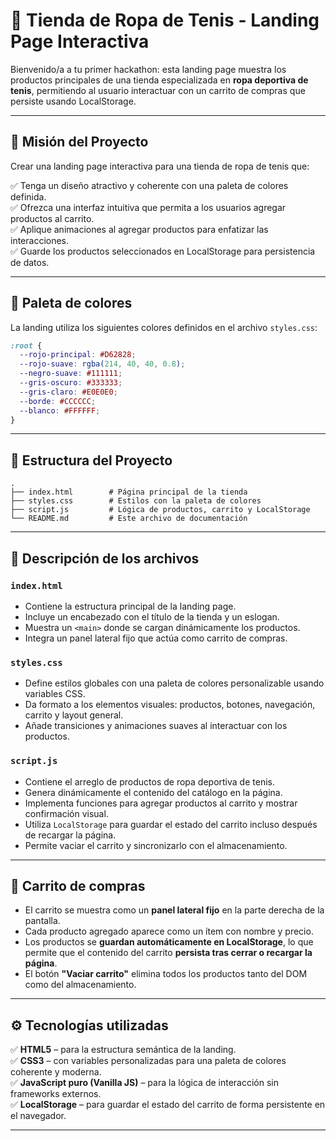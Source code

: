# 🎾 Tienda de Ropa de Tenis - Landing Page Interactiva

Bienvenido/a a tu primer hackathon: esta landing page muestra los productos principales de una tienda especializada en **ropa deportiva de tenis**, permitiendo al usuario interactuar con un carrito de compras que persiste usando LocalStorage.

---

## 🚀 Misión del Proyecto

Crear una landing page interactiva para una tienda de ropa de tenis que:

✅ Tenga un diseño atractivo y coherente con una paleta de colores definida.  
✅ Ofrezca una interfaz intuitiva que permita a los usuarios agregar productos al carrito.  
✅ Aplique animaciones al agregar productos para enfatizar las interacciones.  
✅ Guarde los productos seleccionados en LocalStorage para persistencia de datos.

---

## 🎨 Paleta de colores

La landing utiliza los siguientes colores definidos en el archivo `styles.css`:
```css
:root {
  --rojo-principal: #D62828;
  --rojo-suave: rgba(214, 40, 40, 0.8);
  --negro-suave: #111111;
  --gris-oscuro: #333333;
  --gris-claro: #E0E0E0;
  --borde: #CCCCCC;
  --blanco: #FFFFFF;
}
```

---

## 📂 Estructura del Proyecto

```
.
├── index.html        # Página principal de la tienda
├── styles.css        # Estilos con la paleta de colores
├── script.js         # Lógica de productos, carrito y LocalStorage
└── README.md         # Este archivo de documentación
```

---

## 🔎 Descripción de los archivos

### `index.html`
- Contiene la estructura principal de la landing page.
- Incluye un encabezado con el título de la tienda y un eslogan.
- Muestra un `<main>` donde se cargan dinámicamente los productos.
- Integra un panel lateral fijo que actúa como carrito de compras.

### `styles.css`
- Define estilos globales con una paleta de colores personalizable usando variables CSS.
- Da formato a los elementos visuales: productos, botones, navegación, carrito y layout general.
- Añade transiciones y animaciones suaves al interactuar con los productos.

### `script.js`
- Contiene el arreglo de productos de ropa deportiva de tenis.
- Genera dinámicamente el contenido del catálogo en la página.
- Implementa funciones para agregar productos al carrito y mostrar confirmación visual.
- Utiliza `LocalStorage` para guardar el estado del carrito incluso después de recargar la página.
- Permite vaciar el carrito y sincronizarlo con el almacenamiento.

---

## 🛒 Carrito de compras

- El carrito se muestra como un **panel lateral fijo** en la parte derecha de la pantalla.
- Cada producto agregado aparece como un ítem con nombre y precio.
- Los productos se **guardan automáticamente en LocalStorage**, lo que permite que el contenido del carrito **persista tras cerrar o recargar la página**.
- El botón **"Vaciar carrito"** elimina todos los productos tanto del DOM como del almacenamiento.

---

## ⚙️ Tecnologías utilizadas

✅ **HTML5** – para la estructura semántica de la landing.  
✅ **CSS3** – con variables personalizadas para una paleta de colores coherente y moderna.  
✅ **JavaScript puro (Vanilla JS)** – para la lógica de interacción sin frameworks externos.  
✅ **LocalStorage** – para guardar el estado del carrito de forma persistente en el navegador.

---
